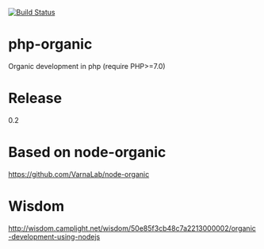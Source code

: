 [![Build Status](https://travis-ci.org/peterdenev/php-organic.svg?branch=php7)](https://travis-ci.org/peterdenev/php-organic)

php-organic
============

Organic development in php
(require PHP>=7.0)

Release
=============
0.2

Based on node-organic
=====
https://github.com/VarnaLab/node-organic

Wisdom
=====
http://wisdom.camplight.net/wisdom/50e85f3cb48c7a2213000002/organic-development-using-nodejs
